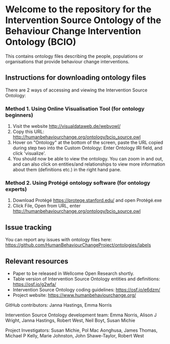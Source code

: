 # Welcome to the repository for the Intervention Source Ontology of the Behaviour Change Intervention Ontology (BCIO)

This contains ontology files describing the people, populations or organisations that provide behaviour change interventions.

## Instructions for downloading ontology files

There are 2 ways of accessing and viewing the Intervention Source Ontology:

### Method 1. Using Online Visualisation Tool (for ontology beginners)
1.	Visit the website http://visualdataweb.de/webvowl/
2.	Copy this URL: http://humanbehaviourchange.org/ontology/bcio_source.owl
3.	Hover on "Ontology" at the bottom of the screen, paste the URL copied during step two into the Custom Ontology: Enter Ontology IRI field, and click 'visualize'.
4.	You should now be able to view the ontology. You can zoom in and out, and can also click on entities/and relationships to view more information about them (definitions etc.) in the right hand pane. 

### Method 2. Using Protégé ontology software (for ontology experts)
1.	Download Protégé https://protege.stanford.edu/ and open Protégé.exe
2.	Click File, Open from URL, enter http://humanbehaviourchange.org/ontology/bcio_source.owl

## Issue tracking
You can report any issues with ontology files here: https://github.com/HumanBehaviourChangeProject/ontologies/labels

## Relevant resources
- Paper to be released in Wellcome Open Research shortly. 
- Table version of Intervention Source Ontology entities and definitions: https://osf.io/g2wfa/ 
- Intervention Source Ontology coding guidelines: https://osf.io/e6dzm/ 
- Project website: https://www.humanbehaviourchange.org/

GitHub contributors: Janna Hastings, Emma Norris

Intervention Source Ontology development team: Emma Norris, Alison J Wright, Janna Hastings, Robert West, Neil Boyt, Susan Michie

Project Investigators: Susan Michie, Pol Mac Aonghusa, James Thomas, Michael P Kelly, Marie Johnston, John Shawe-Taylor, Robert West

